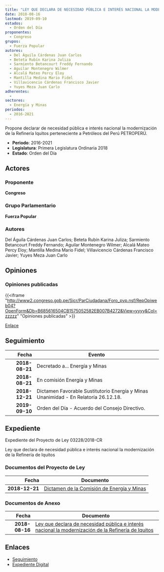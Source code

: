 ```yaml
---
title: "LEY QUE DECLARA DE NECESIDAD PÚBLICA E INTERÉS NACIONAL LA MODERNIZACIÓN DE LA REFINERÍA DE IQUITOS"
date: 2018-08-16
lastmod: 2019-09-10
estados: 
  - Orden del Día
proponentes: 
  - Congreso
grupos: 
  - Fuerza Popular
autores: 
  - Del Águila Cárdenas Juan Carlos
  - Beteta Rubín Karina Juliza
  - Sarmiento Betancourt Freddy Fernando
  - Aguilar Montenegro Wilmer
  - Alcalá Mateo Percy Eloy
  - Mantilla Medina Mario Fidel
  - Villavicencio Cárdenas Francisco Javier
  - Yuyes Meza Juan Carlo
adherentes: 
  - 
sectores: 
  - Energía y Minas
periodos: 
  - 2016-2021
---
```


Propone declarar de necesidad pública e interés nacional la modernización de la Refinería Iquitos perteneciente a Petróleos del Perú PETROPERÚ.

- **Periodo**: 2016-2021
- **Legislatura**: Primera Legislatura Ordinaria 2018
- **Estado**: Orden del Día

## Actores

### Proponente

**Congreso**

### Grupo Parlamentario

**Fuerza Popular**

### Autores

Del Águila Cárdenas Juan Carlos; Beteta Rubín Karina Juliza; Sarmiento Betancourt Freddy Fernando; Aguilar Montenegro Wilmer; Alcalá Mateo Percy Eloy; Mantilla Medina Mario Fidel; Villavicencio Cárdenas Francisco Javier; Yuyes Meza Juan Carlo


## Opiniones

### Opiniones publicadas

{{<iframe "http://www2.congreso.gob.pe/Sicr/ParCiudadana/Foro_pvp.nsf/RepOpiweb04?OpenForm&Db=B685616504CB1575052582EB007B4272&View=yyyy&Col=zzzzz" "Opiniones publicadas" >}}

[Enlace](http://www2.congreso.gob.pe/Sicr/ParCiudadana/Foro_pvp.nsf/RepOpiweb04?OpenForm&Db=B685616504CB1575052582EB007B4272&View=yyyy&Col=zzzzz)

## Seguimiento

| Fecha | Evento |
|------:|--------|
| **2018-08-21** | Decretado a... Energía y Minas|
| **2018-08-21** | En comisión Energía y Minas|
| **2018-12-21** | Dictamen Favorable Sustitutorio Energía y Minas Unanimidad - En Relatoría 26.12.18.|
| **2019-09-10** | Orden del Día - Acuerdo del Consejo Directivo.|


## Expediente

Expediente del Proyecto de Ley 03228/2018-CR

Ley que declara de necesidad pública e interés nacional la modernización de la Refinería de Iquitos


### Documentos del Proyecto de Ley

| Fecha | Documento |
|------:|--------|
| **2018-12-21** | [Dictamen de la Comisión de Energía y Minas](http://www.leyes.congreso.gob.pe/Documentos/2016_2021/Dictamenes/Proyectos_de_Ley/03228DC11MAY20181221.pdf) |

### Documentos de Anexo

| Fecha | Documento |
|------:|--------|
| **2018-08-16** | [Ley que declara de necesidad pública e interés nacional la modernización de la Refinería de Iquitos](http://www.leyes.congreso.gob.pe/Documentos/2016_2021/Proyectos_de_Ley_y_de_Resoluciones_Legislativas/PL0322820180816..PDF) |

## Enlaces 

- [Seguimiento](http://www2.congreso.gob.pe/Sicr/TraDocEstProc/CLProLey2016.nsf/f7fff46988ca05b1052578e100829cc7/4994f22558cb1be2052582eb00797ab4?OpenDocument)
- [Expediente Digital](http://www2.congreso.gob.pe/Sicr/TraDocEstProc/CLProLey2016.nsf/f7fff46988ca05b1052578e100829cc7/4994f22558cb1be2052582eb00797ab4?OpenDocument&Click=05257FB7005EB655.eb71d0cf91d8294e05256cdf006b5706/$Body/0.1C6C)
